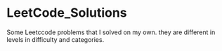 # LeetCode_Solutions
Some Leetccode problems that I solved on my own. they are different in levels in difficulty and categories.
